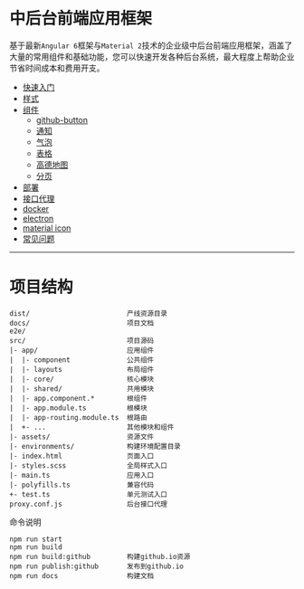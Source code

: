 # 中后台前端应用框架

基于最新`Angular 6`框架与`Material 2`技术的企业级中后台前端应用框架，涵盖了大量的常用组件和基础功能，您可以快速开发各种后台系统，最大程度上帮助企业节省时间成本和费用开支。

- [快速入门](start.md)
- [样式](css.md)
- [组件](component.md)
  - [github-button](../src/componet/github-button/github-button.md)
  - [通知](../src/componet/notification/notification.md)
  - [气泡](../src/componet/popover/popover.md)
  - [表格](../src/componet/table/table.md)
  - [高德地图](../src/componet/amap/amap.md)
  - [分页](../src/componet/pagination/pagination.md)
- [部署](deploy.md)
- [接口代理](backend-proxy.md)
- [docker](docker.md)
- [electron](electron.md)
- [material icon](icon.md)
- [常见问题](faq.md)

---

# 项目结构

```
dist/                        产线资源目录
docs/                        项目文档
e2e/
src/                         项目源码
|- app/                      应用组件
|  |- component              公共组件
|  |- layouts                布局组件
|  |- core/                  核心模块
|  |- shared/                共用模块
|  |- app.component.*        根组件
|  |- app.module.ts          根模块
|  |- app-routing.module.ts  根路由
|  +- ...                    其他模块和组件
|- assets/                   资源文件
|- environments/             构建环境配置目录
|- index.html                页面入口
|- styles.scss               全局样式入口
|- main.ts                   应用入口
|- polyfills.ts              兼容代码
+- test.ts                   单元测试入口
proxy.conf.js                后台接口代理
```

命令说明

```
npm run start
npm run build
npm run build:github         构建github.io资源
npm run publish:github       发布到github.io
npm run docs                 构建文档
```
